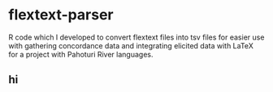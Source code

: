 # flextext-parser
R code which I developed to convert flextext files into tsv files for easier use with gathering concordance data and integrating elicited data with LaTeX for a project with Pahoturi River languages.
## hi
